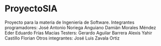 # ProyectoSIA
Proyecto para la materia de Ingeniería de Software.
Integrantes programadores:
José Antonio Noriega Anguiano
Damián Morales Méndez
Eder Eduardo Frías Macías
Testers:
Gerardo Aguilar Barrera
Alexis Yahir Castillo Florian
Otros integrantes:
José Luis Zavala Ortiz
